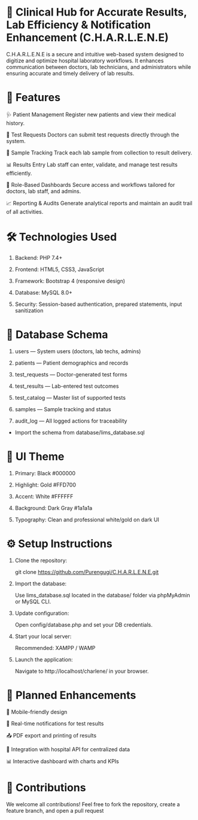 # 🧬 Clinical Hub for Accurate Results, Lab Efficiency & Notification Enhancement (C.H.A.R.L.E.N.E)

C.H.A.R.L.E.N.E is a secure and intuitive web-based system designed to digitize and optimize hospital laboratory workflows. It enhances communication between doctors, lab technicians, and administrators while ensuring accurate and timely delivery of lab results.

# 📌 Features

🩺 Patient Management
Register new patients and view their medical history.

🧾 Test Requests
Doctors can submit test requests directly through the system.

🧪 Sample Tracking
Track each lab sample from collection to result delivery.

📊 Results Entry
Lab staff can enter, validate, and manage test results efficiently.

🔐 Role-Based Dashboards
Secure access and workflows tailored for doctors, lab staff, and admins.

📈 Reporting & Audits
Generate analytical reports and maintain an audit trail of all activities.

# 🛠️ Technologies Used
1. Backend: PHP 7.4+

2. Frontend: HTML5, CSS3, JavaScript

3. Framework: Bootstrap 4 (responsive design)

4. Database: MySQL 8.0+

5. Security: Session-based authentication, prepared statements, input sanitization

# 🧬 Database Schema

1. users — System users (doctors, lab techs, admins)

2. patients — Patient demographics and records

3. test_requests — Doctor-generated test forms

4. test_results — Lab-entered test outcomes

5. test_catalog — Master list of supported tests

6. samples — Sample tracking and status

7. audit_log — All logged actions for traceability

- Import the schema from database/lims_database.sql

# 🎨 UI Theme
1. Primary: Black #000000

2. Highlight: Gold #FFD700

3. Accent: White #FFFFFF

4. Background: Dark Gray #1a1a1a

5. Typography: Clean and professional white/gold on dark UI

# ⚙️ Setup Instructions
1. Clone the repository:

   git clone https://github.com/Purengugi/C.H.A.R.L.E.N.E.git

2. Import the database:

   Use lims_database.sql located in the database/ folder via phpMyAdmin or MySQL CLI.

3. Update configuration:

   Open config/database.php and set your DB credentials.

4. Start your local server:

   Recommended: XAMPP / WAMP

5. Launch the application:

   Navigate to http://localhost/charlene/ in your browser.

# 🚀 Planned Enhancements

📱 Mobile-friendly design

💬 Real-time notifications for test results

📤 PDF export and printing of results

📡 Integration with hospital API for centralized data

📊 Interactive dashboard with charts and KPIs

# 🤝 Contributions
We welcome all contributions!
Feel free to fork the repository, create a feature branch, and open a pull request
